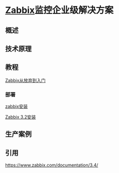 # [Zabbix](https://www.zabbix.com)监控企业级解决方案



## 概述



## 技术原理



## 教程


[Zabbix从放弃到入门](http://www.zsythink.net/archives/category/运维相关/zabbix/page/2/)






### 部署 




[zabbix安装](http://blog.csdn.net/xiecj_2006/article/details/77944354)

[Zabbix 3.2安装](https://www.zabbix.com/documentation/3.2/manual/installation/install_from_packages)


## 生产案例




## 引用

https://www.zabbix.com/documentation/3.4/




